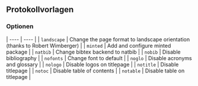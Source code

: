 ## Protokollvorlagen

### Optionen

| ---- | ---- |
| `landscape` | Change the page format to landscape orientation (thanks to Robert Wimberger) |
| `minted` | Add and configure minted package |
| `natbib` | Change bibtex backend to natbib |
| `nobib` | Disable bibliography |
| `nofonts` | Change font to default |
| `noglo` | Disable acronyms and glossary |
| `nologo` | Disable logos on titlepage |
| `notitle` | Disable titlepage |
| `notoc` | Disable table of contents |
| `notable` | Disable table on titlepage |

